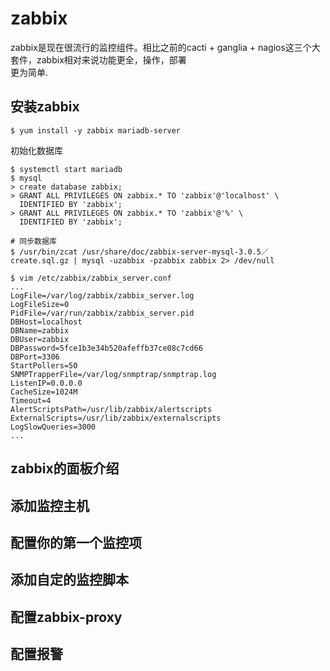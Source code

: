 # zabbix

zabbix是现在很流行的监控组件。相比之前的cacti + ganglia + nagios这三个大套件，zabbix相对来说功能更全，操作，部署  
更为简单.

## 安装zabbix

```
$ yum install -y zabbix mariadb-server
```

初始化数据库

```
$ systemctl start mariadb
$ mysql
> create database zabbix;
> GRANT ALL PRIVILEGES ON zabbix.* TO 'zabbix'@'localhost' \
  IDENTIFIED BY 'zabbix';
> GRANT ALL PRIVILEGES ON zabbix.* TO 'zabbix'@'%' \
  IDENTIFIED BY 'zabbix';

# 同步数据库
$ /usr/bin/zcat /usr/share/doc/zabbix-server-mysql-3.0.5／create.sql.gz | mysql -uzabbix -pzabbix zabbix 2> /dev/null
```

```
$ vim /etc/zabbix/zabbix_server.conf
...
LogFile=/var/log/zabbix/zabbix_server.log
LogFileSize=0
PidFile=/var/run/zabbix/zabbix_server.pid
DBHost=localhost
DBName=zabbix
DBUser=zabbix
DBPassword=5fce1b3e34b520afeffb37ce08c7cd66
DBPort=3306
StartPollers=50
SNMPTrapperFile=/var/log/snmptrap/snmptrap.log
ListenIP=0.0.0.0
CacheSize=1024M
Timeout=4
AlertScriptsPath=/usr/lib/zabbix/alertscripts
ExternalScripts=/usr/lib/zabbix/externalscripts
LogSlowQueries=3000
...
```

## zabbix的面板介绍

## 添加监控主机

## 配置你的第一个监控项

## 添加自定的监控脚本

## 配置zabbix-proxy

## 配置报警



